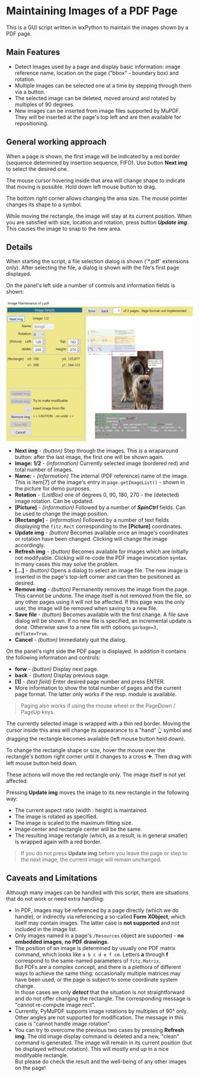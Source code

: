 # Maintaining Images of a PDF Page
This is a GUI script written in wxPython to maintain the images shown by a PDF page.
## Main Features
* Detect images used by a page and display basic information: image reference name, location on the page ("bbox" - boundary box) and rotation.
* Multiple images can be selected one at a time by stepping through them via a button.
* The selected image can be deleted, moved around and rotated by multiples of 90 degrees.
* New images can be inserted from image files supported by MuPDF. They will be inserted at the page's top left and are then available for repositioning.

## General working approach
When a page is shown, the first image will be indicated by a red border (sequence determined by insertion sequence, FIFO). Use button **Next img** to select the desired one.

The mouse cursor hovering inside that area will change shape to indicate that moving is possible. Hold down left mouse button to drag.

The bottom right corner allows changing the area size. The mouse pointer changes its shape to a  symbol.

While moving the rectangle, the image will stay at its current position. When you are satisfied with size, location and rotation, press button **_Update img_**. This causes the image to snap to the new area.

## Details
When starting the script, a file selection dialog is shown ('*.pdf' extensions only). After selecting the file, a dialog is shown with the file's first page displayed.

On the panel's left side a number of controls and information fields is shown:

![screen](image-maintenance.jpg)

* **Next img** - _(button)_ Step through the images. This is a wraparound button: after the last image, the first one will be shown again.
* **Image: 1/2** - _(information)_ Currently selected image (bordered red) and total number of images.
* **Name:** - _(information)_ The internal (PDF reference) name of the image. This is item[7] of the image's entry in `page.getImageList()` - shown in the picture for demo purposes.
* **Rotation** - _(ListBox)_ one of degrees 0, 90, 180, 270 - the (detected) image rotation. Can be updated.
* **[Picture]** - _(information)_ Followed by a number of **_SpinCtrl_** fields. Can be used to change the image position.
* **[Rectangle]** - _(information)_ Followed by a number of text fields displaying the `fitz.Rect` corresponding to the **[Picture]** coordinates.
* **Update img** - _(button)_ Becomes available once an image's coordinates or rotation have been changed. Clicking will change the image accordingly.
* **Refresh img** - _(button)_ Becomes available for images which are initially not modifyable. Clicking will re-code the PDF image invocation syntax. In many cases this may solve the problem.
* **[...]** - _(button)_ Opens a dialog to select an image file. The new image is inserted in the page's top-left corner and can then be positioned as desired.
* **Remove img** - _(button)_ Permanently removes the image from the page. This cannot be undone. The image itself is not removed from the file, so any other pages using it will not be affected. If this page was the only user, the image will be removed when saving to a new file.
* **Save file** - _(button)_ Becomes available with the first change. A file save dialog will be shown. If no new file is specified, an incremental update is done. Otherwise save to a new file with options `garbage=3, deflate=True`.
* **Cancel** - _(button)_ Immediately quit the dialog.

On the panel's right side the PDF page is displayed. In addition it contains the following information and controls:

* **forw** - _(button)_ Display next page.
* **back** - _(button)_ Display previous page.
* **[1]** - _(text field)_ Enter desired page number and press ENTER.
* More information to show the total number of pages and the current page format. The latter only works if the resp. module is available.

> Paging also works if using the mouse wheel or the PageDown / PageUp keys.

The currently selected image is wrapped with a thin red border. Moving the cursor inside this area will change its appearance to a "hand" 👆 symbol and dragging the rectangle becomes available (left mouse button held down).

To change the rectangle shape or size, hover the mouse over the rectangle's bottom right corner until it changes to a cross ➕. Then drag with left mouse button held down.

These actions will move the red rectangle only. The image itself is not yet affected.

Pressing **Update img** moves the image to its new rectangle in the following way:

* The current aspect ratio (width : height) is maintained.
* The image is rotated as specified.
* The image is scaled to the maximum fitting size.
* Image center and rectangle center will be the same.
* The resulting image rectangle (which, as a result, is in general smaller) is wrapped again with a red border.

> If you do not press **Update img** before you leave the page or step to the next image, the current image will remain unchanged.

## Caveats and Limitations
Although many images can be handled with this script, there are situations that do not work or need extra handling:

* In PDF, images may be referenced by a page directly (which we do handle), or indirectly via referencing a so-called **Form XObject**, which itself may contain images. The latter case is **not supported** and not included in the image list.
* Only images named in a page's `/Resources` object are supported - **no embedded images**, **no PDF drawings**.
* The position of an image is determined by usually one PDF matrix command, which looks like `a b c d e f cm`. Letters **a** through **f** correspond to the same-named parameters of `fitz.Matrix`.  
But PDFs are a complex concept, and there is a plethora of different ways to achieve the same thing: occasionally multiple matrices may have been used, or the page is subject to some coordinate system change.  
In those cases we only **_detect_** that the situation is not straightforward and do not offer changing the rectangle. The corresponding message is "cannot re-compute image rect".
* Currently, PyMuPDF supports image rotations by multiples of 90° only. Other angles are not supported for modification. The message in this case is "cannot handle image rotation".
* You can try to overcome the previous two cases by pressing **Refresh img**. The old image display command is deleted and a new, "clean" command is generated. The image will remain in its current position (but be displayed without rotation). This will mostly end up in a nice modifyable rectangle.  
But please do check the result and the well-being of any other images on the page!

